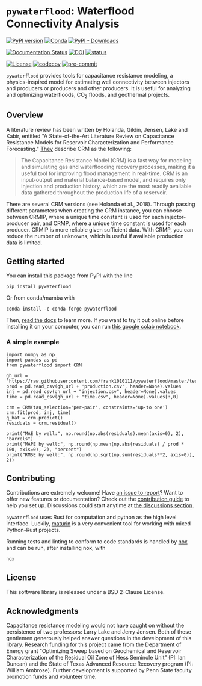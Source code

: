 # `pywaterflood`: Waterflood Connectivity Analysis

[![PyPI version](https://badge.fury.io/py/pywaterflood.svg)](https://badge.fury.io/py/pywaterflood)
[![Conda](https://img.shields.io/conda/v/conda-forge/pywaterflood)](https://anaconda.org/conda-forge/pywaterflood)
[![PyPI - Downloads](https://img.shields.io/pypi/dm/pywaterflood)](https://pypi.org/project/pywaterflood/)

[![Documentation Status](https://readthedocs.org/projects/pywaterflood/badge/?version=latest)](https://pywaterflood.readthedocs.io/en/latest/?badge=latest)
[![DOI](https://zenodo.org/badge/234408267.svg)](https://zenodo.org/badge/latestdoi/234408267)
[![status](https://joss.theoj.org/papers/2fdffa96e936553d289e622e5e12388c/status.svg)](https://joss.theoj.org/papers/2fdffa96e936553d289e622e5e12388c)

[![License](https://img.shields.io/badge/License-BSD_2--Clause-orange.svg)](https://opensource.org/licenses/BSD-2-Clause)
[![codecov](https://codecov.io/gh/frank1010111/pywaterflood/branch/master/graph/badge.svg?token=3XRGLKO7T8)](https://codecov.io/gh/frank1010111/pywaterflood)
[![pre-commit](https://img.shields.io/badge/pre--commit-enabled-brightgreen?logo=pre-commit&logoColor=white)](https://github.com/pre-commit/pre-commit)

`pywaterflood` provides tools for capacitance resistance modeling, a
physics-inspired model for estimating well connectivity between injectors and
producers or producers and other producers. It is useful for analyzing and
optimizing waterfloods, CO<sub>2</sub> floods, and geothermal projects.

## Overview

A literature review has been written by Holanda, Gildin, Jensen, Lake and Kabir,
entitled "A State-of-the-Art Literature Review on Capacitance Resistance Models
for Reservoir Characterization and Performance Forecasting."
[They](https://doi.org/10.3390/en11123368) describe CRM as the following:

> The Capacitance Resistance Model (CRM) is a fast way for modeling and
> simulating gas and waterflooding recovery processes, making it a useful tool
> for improving flood management in real-time. CRM is an input-output and
> material balance-based model, and requires only injection and production
> history, which are the most readily available data gathered throughout the
> production life of a reservoir.

There are several CRM versions (see Holanda et al., 2018). Through passing
different parameters when creating the CRM instance, you can choose between
CRMIP, where a unique time constant is used for each injector-producer pair, and
CRMP, where a unique time constant is used for each producer. CRMIP is more
reliable given sufficient data. With CRMP, you can reduce the number of
unknowns, which is useful if available production data is limited.

## Getting started

You can install this package from PyPI with the line

```
pip install pywaterflood
```

Or from conda/mamba with

```
conda install -c conda-forge pywaterflood
```

Then, [read the docs](https://pywaterflood.readthedocs.io/) to learn more. If you
want to try it out online before installing it on your computer, you can run
[this google colab notebook](https://colab.research.google.com/github/frank1010111/pywaterflood/blob/master/docs/user-guide/7-minutes-to-pywaterflood.ipynb).

### A simple example

    import numpy as np
    import pandas as pd
    from pywaterflood import CRM

    gh_url = "https://raw.githubusercontent.com/frank1010111/pywaterflood/master/testing/data/"
    prod = pd.read_csv(gh_url + 'production.csv', header=None).values
    inj = pd.read_csv(gh_url + "injection.csv", header=None).values
    time = pd.read_csv(gh_url + "time.csv", header=None).values[:,0]

    crm = CRM(tau_selection='per-pair', constraints='up-to one')
    crm.fit(prod, inj, time)
    q_hat = crm.predict()
    residuals = crm.residual()

    print("MAE by well:", np.round(np.abs(residuals).mean(axis=0), 2), "barrels")
    print("MAPE by well:", np.round(np.mean(np.abs(residuals) / prod * 100, axis=0), 2), "percent")
    print("RMSE by well:", np.round(np.sqrt(np.sum(residuals**2, axis=0)), 2))

## Contributing

Contributions are extremely welcome! Have [an issue to report](https://github.com/frank1010111/bluebonnet/issues/new)?
Want to offer new features or documentation? Check out the [contribution guide](https://github.com/frank1010111/pywaterflood/blob/master/CONTRIBUTING.md)
to help you set up. Discussions could start anytime at
[the discussions section](https://github.com/frank1010111/pywaterflood/discussions).

`pywaterflood` uses Rust for computation and python as the high level interface.
Luckily, [maturin](https://www.maturin.rs/) is a very convenient tool for working
with mixed Python-Rust projects.

Running tests and linting to conform to code standards is handled by [nox](https://nox.thea.codes) and can be run, after installing nox, with

```
nox
```

## License

This software library is released under a BSD 2-Clause License.

## Acknowledgments

Capacitance resistance modeling would not have caught on without the persistence
of two professors: Larry Lake and Jerry Jensen. Both of these gentlemen generously
helped answer questions in the development of this library. Research funding for
this project came from the Department of Energy grant "Optimizing Sweep based on
Geochemical and Reservoir Characterization of the Residual Oil Zone of Hess Seminole
Unit" (PI: Ian Duncan) and the State of Texas Advanced Resource Recovery program
(PI: William Ambrose). Further development is supported by Penn State faculty
promotion funds and volunteer time.
